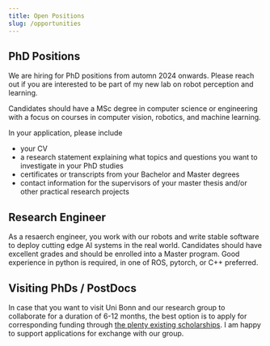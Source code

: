 ```yaml
---
title: Open Positions
slug: /opportunities
---
```


## PhD Positions

We are hiring for PhD positions from automn 2024 onwards. Please reach out if you are interested to be part of my new lab on robot perception and learning.

Candidates should have a MSc degree in computer science or engineering with a focus on courses in computer vision, robotics, and machine learning.

In your application, please include

- your CV
- a research statement explaining what topics and questions you want to investigate in your PhD studies
- certificates or transcripts from your Bachelor and Master degrees
- contact information for the supervisors of your master thesis and/or other practical research projects

## Research Engineer

As a resaerch engineer, you work with our robots and write stable software to deploy cutting edge AI systems in the real world. Candidates should have excellent grades and should be enrolled into a Master program. Good experience in python is required, in one of ROS, pytorch, or C++ preferred.

## Visiting PhDs / PostDocs

In case that you want to visit Uni Bonn and our research group to collaborate for a duration of 6-12 months, the best option is to apply for corresponding funding through [the plenty existing scholarships](https://www2.daad.de/deutschland/stipendium/datenbank/en/21148-scholarship-database/). I am happy to support applications for exchange with our group.
